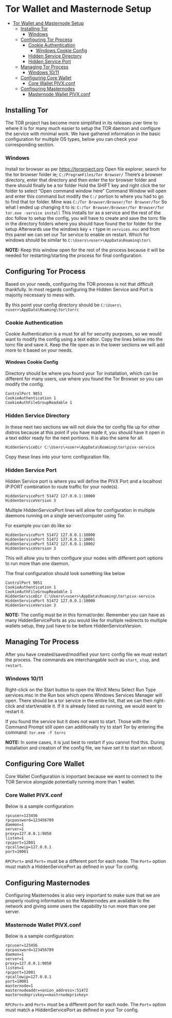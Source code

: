 # Tor Wallet and Masternode Setup

- [Tor Wallet and Masternode Setup](#tor-wallet-and-masternode-setup)
  - [Installing Tor](#installing-tor)
    - [Windows](#windows)
  - [Configuring Tor Process](#configuring-tor-process)
    - [Cookie Authentication](#cookie-authentication)
      - [Windows Cookie Config](#windows-cookie-config)
    - [Hidden Service Directory](#hidden-service-directory)
    - [Hidden Service Port](#hidden-service-port)
  - [Managing Tor Process](#managing-tor-process)
    - [Windows 10/11](#windows-1011)
  - [Configuring Core Wallet](#configuring-core-wallet)
    - [Core Wallet PIVX.conf](#core-wallet-pivxconf)
  - [Configuring Masternodes](#configuring-masternodes)
    - [Masternode Wallet PIVX.conf](#masternode-wallet-pivxconf)

## Installing Tor
The TOR project has become more simplified in its releases over time to where it is for many much easier to setup the TOR daemon and configure the service with minimal work. We have gathered information in the basic configuration for multiple OS types, below you can check your corresponding section.

### Windows
Install tor browser as per https://torproject.org
Open file explorer, search for the tor browser folder ie; 
```C:/ProgramFiles/Tor Browser/```
There’s a browser directory, enter that directory and then enter the tor browser folder and there should finally be a tor folder
Hold the SHIFT key and right click the tor folder to select “Open command window here”
Command Window will open and enter this command but modify the ```C:/``` portion to where you had to go to find that tor folder. 
Mine was ```C:/Tor Browser/Browser/Tor Browser/Tor```
So what I ended up changing it to is:
```C:/Tor Browser/Browser/Tor Browser/Tor tor.exe -service install```
This installs tor as a service and the rest of the doc follow to setup the config, you will have to create and save the torrc file in the directory folders where you should have found the tor folder for the setup
Afterwards use the windows key + r type in ```services.msc``` and from this panel we can set our Tor service to enable on restart.
Which for windows should be similar to 
```C:\Users\<user>\AppData\Roaming\tor\```

**NOTE:** Keep this window open for the rest of the process because it will be needed for restarting/starting the process for final configuration.

## Configuring Tor Process
Based on your needs, configuring the TOR process is not that difficult thankfully. In most regards configuring the Hidden Service and Port is majority necessary to mess with. 

By this point your config directory should be 
```C:\Users\<user>\AppData\Roaming\tor\torrc```

### Cookie Authentication
Cookie Authentication is a must for all for security purposes, so we would want to modify the config using a text editor. Copy the lines below into the torrc file and save it. Keep the file open as in the lower sections we will add more to it based on your needs.

#### Windows Cookie Config
Directory should be where you found your Tor installation, which can be different for many users, use where you found the Tor Browser so you can modify the config.

```
ControlPort 9051
CookieAuthentication 1
CookieAuthFileGroupReadable 1
```

### Hidden Service Directory
In these next two sections we will not divie the tor config file up for other distros because at this point if you have made it, you should have it open in a text editor ready for the next portions. It is also the same for all.

```
HiddenServiceDir C:\Users\<user>\AppData\Roaming\tor\pivx-service
```

Copy these lines into your torrc configuration file. 

### Hidden Service Port
Hidden Service port is where you will define the PIVX Port and a localhost IP:PORT combination to route traffic for your node(s).

```
HiddenServicePort 51472 127.0.0.1:10000
HiddenServiceVersion 3
```

Multiple HiddenServicePort lines will allow for configuration in multiple daemons running on a single server/computer using Tor. 

For example you can do like so
```
HiddenServicePort 51472 127.0.0.1:10000
HiddenServicePort 51472 127.0.0.1:10001
HiddenServicePort 51472 127.0.0.1:10002
HiddenServiceVersion 3
```

This will allow you to then configure your nodes with different port options to run more than one daemon.

The final configuration should look something like below
```
ControlPort 9051
CookieAuthentication 1
CookieAuthFileGroupReadable 1
HiddenServiceDir C:\Users\<user>\AppData\Roaming\tor\pivx-service
HiddenServicePort 51472 127.0.0.1:10000
HiddenServiceVersion 3
```
**NOTE:** The config must be in this format/order. Remember you can have as many HiddenServicePorts as you would like for multiple redirects to multiple wallets setup, they just have to be before HiddenServiceVersion.

## Managing Tor Process
After you have created/saved/modified your torrc config file we must restart the process. The commands are interchangable such as ```start```, ```stop```, and ```restart```.

### Windows 10/11
Right-click on the Start button to open the WinX Menu
Select Run
Type services.msc in the Run box which opens
Windows Services Manager will open.
There should be a tor service in the entire list, that we can then right-click and start/enable it. If it is already listed as running, we would want to restart it.

If you found the service but it does not want to start. Those with the Command Prompt still open can additionally try to start Tor by entering the command:
```tor.exe -f torrc```

**NOTE:** In some cases, it is just best to restart if you cannot find this. During installation and creation of the config file, we have set it to start on reboot. 

## Configuring Core Wallet
Core Wallet Configuration is important because we want to connect to the TOR Service alongside potentially running more than 1 wallet.

### Core Wallet PIVX.conf
Below is a sample configuration:
```
rpcuser=123456
rpcpassword=123456789
daemon=1
server=1
proxy=127.0.0.1:9050
listen=1
rpcport=12001
rpcallowip=127.0.0.1
port=10001
```
```RPCPort=``` and ```Port=``` must be a different port for each node. The ```Port=``` option must match a HiddenServicePort as defined in your Tor config.

## Configuring Masternodes
Configuring Masternodes is also very important to make sure that we are properly routing information so the Masternodes are available to the network and giving some users the capability to run more than one per server.

### Masternode Wallet PIVX.conf
Below is a sample configuration:
```
rpcuser=123456
rpcpassword=123456789
daemon=1
server=1
proxy=127.0.0.1:9050
listen=1
rpcport=12001
rpcallowip=127.0.0.1
port=10001
masternode=1
masternodeaddr=<onion_address>:51472
masternodeprivkey=<mastrnodeprivkey>
```

```RPCPort=``` and ```Port=``` must be a different port for each node. The ```Port=``` option must match a HiddenServicePort as defined in your Tor config.